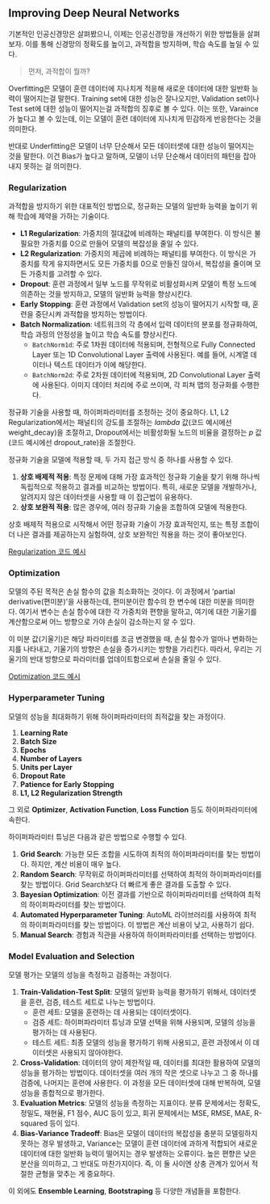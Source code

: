 ## Improving Deep Neural Networks
기본적인 인공신경망은 살펴봤으니, 이제는 인공신경망을 개선하기 위한 방법들을 살펴보자.
이를 통해 신경망의 정확도를 높이고, 과적합을 방지하며, 학습 속도를 높일 수 있다.

> 먼저, 과적합이 뭘까?  

Overfitting은 모델이 훈련 데이터에 지나치게 적응해 새로운 데이터에 대한 일반화 능력이 떨어지는걸 말한다.
Training set에 대한 성능은 잘나오지만, Validation set이나 Test set에 대한 성능이 떨어지는걸 과적합의 징후로 볼 수 있다.
이는 또한, Varaince가 높다고 볼 수 있는데, 이는 모델이 훈련 데이터에 지나치게 민감하게 반응한다는 것을 의미한다.  

반대로 Underfitting은 모델이 너무 단순해서 모든 데이터셋에 대한 성능이 떨어지는 것을 말한다.
이건 Bias가 높다고 말하며, 모델이 너무 단순해서 데이터의 패턴을 잡아내지 못하는 걸 의미한다.

### Regularization
과적합을 방지하기 위한 대표적인 방법으로, 정규화는 모델의 일반화 능력을 높이기 위해 학습에 제약을 가하는 기술이다.
- **L1 Regularization**: 가중치의 절대값에 비례하는 패널티를 부여한다. 이 방식은 불필요한 가중치를 0으로 만들어 모델의 복잡성을 줄일 수 있다.
- **L2 Regularization**: 가중치의 제곱에 비례하는 패널티를 부여한다. 이 방식은 가중치를 작게 유지하면서도 모든 가중치를 0으로 만들진 않아서, 복잡성을 줄이며 모든 가중치를 고려할 수 있다.
- **Dropout**: 훈련 과정에서 일부 노드를 무작위로 비활성화시켜 모델이 특정 노드에 의존하는 것을 방지하고, 모델의 일반화 능력을 향상시킨다. 
- **Early Stopping**: 훈련 과정에서 Validation set의 성능이 떨어지기 시작할 때, 훈련을 중단시켜 과적합을 방지하는 방법이다.
- **Batch Normalization**: 네트워크의 각 층에서 입력 데이터의 분포를 정규화하여, 학습 과정의 안정성을 높이고 학습 속도를 향상시킨다.
    - `BatchNorm1d`: 주로 1차원 데이터에 적용되며, 전형적으로 Fully Connected Layer 또는 1D Convolutional Layer 출력에 사용된다. 예를 들어, 시계열 데이터나 텍스트 데이터가 이에 해당한다.
    - `BatchNorm2d`: 주로 2차원 데이터에 적용되며, 2D Convolutional Layer 출력에 사용된다. 이미지 데이터 처리에 주로 쓰이며, 각 피쳐 맵의 정규화를 수행한다.

정규화 기술을 사용할 때, 하이퍼파라미터를 조정하는 것이 중요하다.
L1, L2 Regularization에서는 패널티의 강도를 조절하는 *lambda* 값(코드 예시에선 weight_decay)을 조절하고, Dropout에서는 비활성화될 노드의 비율을 결정하는 *p* 값(코드 예시에선 dropout_rate)을 조절한다.

정규화 기술을 모델에 적용할 때, 두 가지 접근 방식 중 하나를 사용할 수 있다.
1. **상호 배제적 적용**: 특정 문제에 대해 가장 효과적인 정규화 기술을 찾기 위해 하나씩 독립적으로 적용하고 결과를 비교하는 방법이다. 특히, 새로운 모델을 개발하거나, 알려지지 않은 데이터셋을 사용할 때 이 접근법이 유용하다.
2. **상호 보완적 적용**: 많은 경우에, 여러 정규화 기술을 조합하여 모델에 적용한다. 

상호 배제적 적용으로 시작해서 어떤 정규화 기술이 가장 효과적인지, 또는 특정 조합이 더 나은 결과를 제공하는지 실험하여, 상호 보완적인 적용을 하는 것이 좋아보인다.

[Regularization 코드 예시](./regularization.py)

### Optimization
모델의 주된 목적은 손실 함수의 값을 최소화하는 것이다. 이 과정에서 'partial derivative(편미분)'을 사용하는데, 편미분이란 함수의 한 변수에 대한 미분을 의미한다.
여기서 변수는 손실 함수에 대한 각 가중치와 편향을 말하고, 여기에 대한 기울기를 계산함으로써 어느 방향으로 가야 손실이 감소하는지 알 수 있다.

이 미분 값(기울기)은 해당 파라미터를 조금 변경했을 때, 손실 함수가 얼마나 변화하는지를 나타내고,
기울기의 방향은 손실을 증가시키는 방향을 가리킨다. 따라서, 우리는 기울기의 반대 방향으로 파라미터를 업데이트함으로써 손실을 줄일 수 있다.

[Optimization 코드 예시](./optimization.py)

### Hyperparameter Tuning
모델의 성능을 최대화하기 위해 하이퍼파라미터의 최적값을 찾는 과정이다.
1. **Learning Rate**
2. **Batch Size**
3. **Epochs**
4. **Number of Layers**
5. **Units per Layer**
6. **Dropout Rate**
7. **Patience for Early Stopping**
8. **L1, L2 Regularization Strength**

그 외로 **Optimizer**, **Activation Function**, **Loss Function** 등도 하이퍼파라미터에 속한다.

하이퍼파라미터 튜닝은 다음과 같은 방법으로 수행할 수 있다.
1. **Grid Search**: 가능한 모든 조합을 시도하여 최적의 하이퍼파라미터를 찾는 방법이다. 하지만, 계산 비용이 매우 높다.
2. **Random Search**: 무작위로 하이퍼파라미터를 선택하여 최적의 하이퍼파라미터를 찾는 방법이다. Grid Search보다 더 빠르게 좋은 결과를 도출할 수 있다.
3. **Bayesian Optimization**: 이전 결과를 기반으로 하이퍼파라미터를 선택하여 최적의 하이퍼파라미터를 찾는 방법이다.
4. **Automated Hyperparameter Tuning**: AutoML 라이브러리를 사용하여 최적의 하이퍼파라미터를 찾는 방법이다. 이 방법은 계산 비용이 낮고, 사용하기 쉽다.
5. **Manual Search**: 경험과 직관을 사용하여 하이퍼파라미터를 선택하는 방법이다.

### Model Evaluation and Selection
모델 평가는 모델의 성능을 측정하고 검증하는 과정이다.
1. **Train-Validation-Test Split**: 모델의 일반화 능력을 평가하기 위해서, 데이터셋을 훈련, 검증, 테스트 세트로 나누는 방법이다.
   - 훈련 세트: 모델을 훈련하는 데 사용되는 데이터셋이다.
   - 검증 세트: 하이퍼파라미터 튜닝과 모델 선택을 위해 사용되며, 모델의 성능을 평가하는 데 사용된다.
   - 테스트 세트: 최종 모델의 성능을 평가하기 위해 사용되고, 훈련 과정에서 이 데이터셋은 사용되지 않아야한다.
2. **Cross-Validation**: 데이터의 양이 제한적일 때, 데이터를 최대한 활용하여 모델의 성능을 평가하는 방법이다. 데이터셋을 여러 개의 작은 셋으로 나누고 그 중 하나를 검증에, 나머지는 훈련에 사용한다. 이 과정을 모든 데이터셋에 대해 반복하여, 모델 성능을 종합적으로 평가한다.
3. **Evaluation Metrics**: 모델의 성능을 측정하는 지표이다. 분류 문제에서는 정확도, 정밀도, 재현율, F1 점수, AUC 등이 있고, 회귀 문제에서는 MSE, RMSE, MAE, R-squared 등이 있다.
4. **Bias-Variance Tradeoff**: Bias은 모델이 데이터의 복잡성을 충분히 모델링하지 못하는 경우 발생하고, Variance는 모델이 훈련 데이터에 과하게 적합되어 새로운 데이터에 대한 일반화 능력이 떨어지는 경우 발생하는 오류이다. 높은 편향은 낮은 분산을 의미하고, 그 반대도 마찬가지이다. 즉, 이 둘 사이엔 상충 관계가 있어서 적절한 균형을 맞추는 게 중요하다.

이 외에도 **Ensemble Learning**, **Bootstraping** 등 다양한 개념들을 포함한다.

